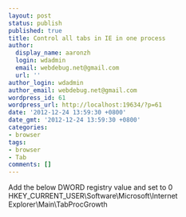 ```yaml
---
layout: post
status: publish
published: true
title: Control all tabs in IE in one process
author:
  display_name: aaronzh
  login: wdadmin
  email: webdebug.net@gmail.com
  url: ''
author_login: wdadmin
author_email: webdebug.net@gmail.com
wordpress_id: 61
wordpress_url: http://localhost:19634/?p=61
date: '2012-12-24 13:59:30 +0800'
date_gmt: '2012-12-24 13:59:30 +0800'
categories:
- browser
tags:
- browser
- Tab
comments: []
---
```

<p>Add the below DWORD registry value and set to 0<br />
HKEY_CURRENT_USER\Software\Microsoft\Internet Explorer\Main\TabProcGrowth</p>
